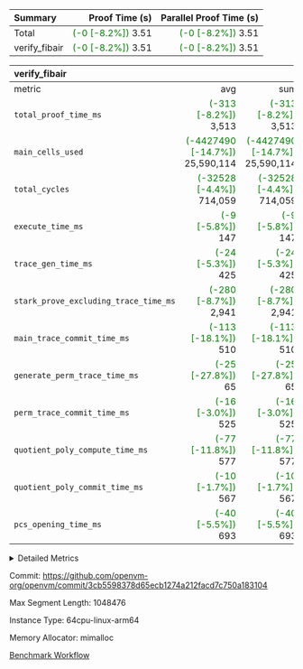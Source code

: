 | Summary | Proof Time (s) | Parallel Proof Time (s) |
|:---|---:|---:|
| Total | <span style='color: green'>(-0 [-8.2%])</span> 3.51 | <span style='color: green'>(-0 [-8.2%])</span> 3.51 |
| verify_fibair | <span style='color: green'>(-0 [-8.2%])</span> 3.51 | <span style='color: green'>(-0 [-8.2%])</span> 3.51 |


| verify_fibair |||||
|:---|---:|---:|---:|---:|
|metric|avg|sum|max|min|
| `total_proof_time_ms ` | <span style='color: green'>(-313 [-8.2%])</span> 3,513 | <span style='color: green'>(-313 [-8.2%])</span> 3,513 | <span style='color: green'>(-313 [-8.2%])</span> 3,513 | <span style='color: green'>(-313 [-8.2%])</span> 3,513 |
| `main_cells_used     ` | <span style='color: green'>(-4427490 [-14.7%])</span> 25,590,114 | <span style='color: green'>(-4427490 [-14.7%])</span> 25,590,114 | <span style='color: green'>(-4427490 [-14.7%])</span> 25,590,114 | <span style='color: green'>(-4427490 [-14.7%])</span> 25,590,114 |
| `total_cycles        ` | <span style='color: green'>(-32528 [-4.4%])</span> 714,059 | <span style='color: green'>(-32528 [-4.4%])</span> 714,059 | <span style='color: green'>(-32528 [-4.4%])</span> 714,059 | <span style='color: green'>(-32528 [-4.4%])</span> 714,059 |
| `execute_time_ms     ` | <span style='color: green'>(-9 [-5.8%])</span> 147 | <span style='color: green'>(-9 [-5.8%])</span> 147 | <span style='color: green'>(-9 [-5.8%])</span> 147 | <span style='color: green'>(-9 [-5.8%])</span> 147 |
| `trace_gen_time_ms   ` | <span style='color: green'>(-24 [-5.3%])</span> 425 | <span style='color: green'>(-24 [-5.3%])</span> 425 | <span style='color: green'>(-24 [-5.3%])</span> 425 | <span style='color: green'>(-24 [-5.3%])</span> 425 |
| `stark_prove_excluding_trace_time_ms` | <span style='color: green'>(-280 [-8.7%])</span> 2,941 | <span style='color: green'>(-280 [-8.7%])</span> 2,941 | <span style='color: green'>(-280 [-8.7%])</span> 2,941 | <span style='color: green'>(-280 [-8.7%])</span> 2,941 |
| `main_trace_commit_time_ms` | <span style='color: green'>(-113 [-18.1%])</span> 510 | <span style='color: green'>(-113 [-18.1%])</span> 510 | <span style='color: green'>(-113 [-18.1%])</span> 510 | <span style='color: green'>(-113 [-18.1%])</span> 510 |
| `generate_perm_trace_time_ms` | <span style='color: green'>(-25 [-27.8%])</span> 65 | <span style='color: green'>(-25 [-27.8%])</span> 65 | <span style='color: green'>(-25 [-27.8%])</span> 65 | <span style='color: green'>(-25 [-27.8%])</span> 65 |
| `perm_trace_commit_time_ms` | <span style='color: green'>(-16 [-3.0%])</span> 525 | <span style='color: green'>(-16 [-3.0%])</span> 525 | <span style='color: green'>(-16 [-3.0%])</span> 525 | <span style='color: green'>(-16 [-3.0%])</span> 525 |
| `quotient_poly_compute_time_ms` | <span style='color: green'>(-77 [-11.8%])</span> 577 | <span style='color: green'>(-77 [-11.8%])</span> 577 | <span style='color: green'>(-77 [-11.8%])</span> 577 | <span style='color: green'>(-77 [-11.8%])</span> 577 |
| `quotient_poly_commit_time_ms` | <span style='color: green'>(-10 [-1.7%])</span> 567 | <span style='color: green'>(-10 [-1.7%])</span> 567 | <span style='color: green'>(-10 [-1.7%])</span> 567 | <span style='color: green'>(-10 [-1.7%])</span> 567 |
| `pcs_opening_time_ms ` | <span style='color: green'>(-40 [-5.5%])</span> 693 | <span style='color: green'>(-40 [-5.5%])</span> 693 | <span style='color: green'>(-40 [-5.5%])</span> 693 | <span style='color: green'>(-40 [-5.5%])</span> 693 |



<details>
<summary>Detailed Metrics</summary>

|  | verify_program_compile_ms | total_cells | stark_prove_excluding_trace_time_ms | quotient_poly_compute_time_ms | quotient_poly_commit_time_ms | perm_trace_commit_time_ms | pcs_opening_time_ms | main_trace_commit_time_ms |
| --- | --- | --- | --- | --- | --- | --- | --- |
|  | 4 | 65,536 | 67 | 3 | 13 | 0 | 32 | 17 | 

| air_name | rows | quotient_deg | main_cols | interactions | constraints | cells |
| --- | --- | --- | --- | --- | --- | --- |
| AccessAdapterAir<2> |  | 4 |  | 5 | 12 |  | 
| AccessAdapterAir<4> |  | 4 |  | 5 | 12 |  | 
| AccessAdapterAir<8> |  | 4 |  | 5 | 12 |  | 
| FibonacciAir | 32,768 | 1 | 2 |  | 5 | 65,536 | 
| FriReducedOpeningAir |  | 4 |  | 35 | 59 |  | 
| NativePoseidon2Air<BabyBearParameters>, 1> |  | 4 |  | 31 | 302 |  | 
| PhantomAir |  | 4 |  | 3 | 4 |  | 
| ProgramAir |  | 1 |  | 1 | 4 |  | 
| VariableRangeCheckerAir |  | 1 |  | 1 | 4 |  | 
| VmAirWrapper<BranchNativeAdapterAir, BranchEqualCoreAir<1> |  | 2 |  | 11 | 23 |  | 
| VmAirWrapper<JalNativeAdapterAir, JalCoreAir> |  | 4 |  | 7 | 6 |  | 
| VmAirWrapper<NativeAdapterAir<2, 0>, PublicValuesCoreAir> |  | 4 |  | 11 | 22 |  | 
| VmAirWrapper<NativeAdapterAir<2, 1>, FieldArithmeticCoreAir> |  | 4 |  | 15 | 23 |  | 
| VmAirWrapper<NativeLoadStoreAdapterAir<1>, NativeLoadStoreCoreAir<1> |  | 4 |  | 15 | 20 |  | 
| VmAirWrapper<NativeLoadStoreAdapterAir<4>, NativeLoadStoreCoreAir<4> |  | 4 |  | 15 | 20 |  | 
| VmAirWrapper<NativeVectorizedAdapterAir<4>, FieldExtensionCoreAir> |  | 4 |  | 15 | 23 |  | 
| VmConnectorAir |  | 4 |  | 3 | 8 |  | 
| VolatileBoundaryAir |  | 4 |  | 4 | 16 |  | 

| group | trace_gen_time_ms | total_proof_time_ms | total_cycles | total_cells | stark_prove_excluding_trace_time_ms | quotient_poly_compute_time_ms | quotient_poly_commit_time_ms | perm_trace_commit_time_ms | pcs_opening_time_ms | main_trace_commit_time_ms | main_cells_used | generate_perm_trace_time_ms | execute_time_ms |
| --- | --- | --- | --- | --- | --- | --- | --- | --- | --- | --- | --- | --- | --- |
| verify_fibair | 425 | 3,513 | 714,059 | 72,898,584 | 2,941 | 577 | 567 | 525 | 693 | 510 | 25,590,114 | 65 | 147 | 

| group | air_name | rows | prep_cols | perm_cols | main_cols | cells |
| --- | --- | --- | --- | --- | --- | --- |
| verify_fibair | AccessAdapterAir<2> | 131,072 |  | 16 | 11 | 3,538,944 | 
| verify_fibair | AccessAdapterAir<4> | 65,536 |  | 16 | 13 | 1,900,544 | 
| verify_fibair | AccessAdapterAir<8> | 32,768 |  | 16 | 17 | 1,081,344 | 
| verify_fibair | FriReducedOpeningAir | 512 |  | 76 | 64 | 71,680 | 
| verify_fibair | NativePoseidon2Air<BabyBearParameters>, 1> | 8,192 |  | 36 | 348 | 3,145,728 | 
| verify_fibair | PhantomAir | 16,384 |  | 8 | 6 | 229,376 | 
| verify_fibair | ProgramAir | 8,192 |  | 8 | 10 | 147,456 | 
| verify_fibair | VariableRangeCheckerAir | 262,144 | 2 | 8 | 1 | 2,359,296 | 
| verify_fibair | VmAirWrapper<BranchNativeAdapterAir, BranchEqualCoreAir<1> | 262,144 |  | 28 | 23 | 13,369,344 | 
| verify_fibair | VmAirWrapper<JalNativeAdapterAir, JalCoreAir> | 32,768 |  | 12 | 10 | 720,896 | 
| verify_fibair | VmAirWrapper<NativeAdapterAir<2, 1>, FieldArithmeticCoreAir> | 524,288 |  | 20 | 30 | 26,214,400 | 
| verify_fibair | VmAirWrapper<NativeLoadStoreAdapterAir<1>, NativeLoadStoreCoreAir<1> | 262,144 |  | 36 | 25 | 15,990,784 | 
| verify_fibair | VmAirWrapper<NativeLoadStoreAdapterAir<4>, NativeLoadStoreCoreAir<4> | 16,384 |  | 36 | 34 | 1,146,880 | 
| verify_fibair | VmAirWrapper<NativeVectorizedAdapterAir<4>, FieldExtensionCoreAir> | 8,192 |  | 20 | 40 | 491,520 | 
| verify_fibair | VmConnectorAir | 2 | 1 | 8 | 4 | 24 | 
| verify_fibair | VolatileBoundaryAir | 131,072 |  | 8 | 11 | 2,490,368 | 

</details>


Commit: https://github.com/openvm-org/openvm/commit/3cb5598378d65ecb1274a212facd7c750a183104

Max Segment Length: 1048476

Instance Type: 64cpu-linux-arm64

Memory Allocator: mimalloc

[Benchmark Workflow](https://github.com/openvm-org/openvm/actions/runs/12718374605)
